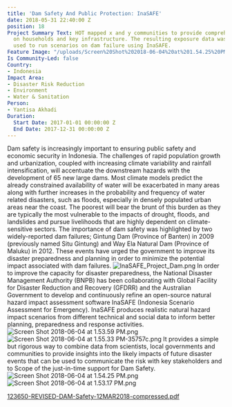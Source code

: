 ```yaml
---
title: 'Dam Safety And Public Protection: InaSAFE'
date: 2018-05-31 22:40:00 Z
position: 18
Project Summary Text: HOT mapped x and y communities to provide comprehensive data
  on households and key infrastructure. The resulting exposure data was subsequently
  used to run scenarios on dam failure using InaSAFE.
Feature Image: "/uploads/Screen%20Shot%202018-06-04%20at%201.54.25%20PM-4a0eaa.png"
Is Community-Led: false
Country:
- Indonesia
Impact Area:
- Disaster Risk Reduction
- Environment
- Water & Sanitation
Person:
- Yantisa Akhadi
Duration:
  Start Date: 2017-01-01 00:00:00 Z
  End Date: 2017-12-31 00:00:00 Z
---
```


Dam safety is increasingly important to ensuring public safety and economic
security in Indonesia. The challenges of rapid population growth and urbanization,
coupled with increasing climate variability and rainfall intensification, will accentuate the downstream hazards with the development of 65 new large dams. Most climate models predict the already constrained availability of water will be exacerbated in many areas along with further increases in the probability and frequency of water related disasters, such as floods, especially in densely
populated urban areas near the coast. The poorest will bear the brunt of this burden as they are typically the most vulnerable to the impacts of drought, floods, and landslides and pursue livelihoods that are highly dependent on climate-sensitive sectors. The importance of dam safety was highlighted by two widely-reported dam
failures; Gintung Dam (Province of Banten) in 2009 (previously named Situ Gintung) and Way Ela Natural Dam (Province of Maluku) in 2012. These events have urged the government to improve its disaster preparedness and planning in order to minimize the
potential impact associated with dam failures.
![InaSAFE_Project_Dam.png](/uploads/InaSAFE_Project_Dam.png)
In order to improve the capacity for disaster preparedness, the National Disaster Management Authority (BNPB) has been collaborating with Global Facility for Disaster Reduction and Recovery (GFDRR) and the Australian Government to develop and continuously refine an open-source natural hazard impact assessment software InaSAFE (Indonesia Scenario Assessment for Emergency). InaSAFE produces realistic natural hazard impact scenarios from different technical and social data to inform
better planning, preparedness and response activities. 
![Screen Shot 2018-06-04 at 1.53.59 PM.png](/uploads/Screen%20Shot%202018-06-04%20at%201.53.59%20PM.png)
![Screen Shot 2018-06-04 at 1.55.33 PM-35757c.png](/uploads/Screen%20Shot%202018-06-04%20at%201.55.33%20PM-35757c.png)
It provides a simple but rigorous way to combine data from scientists, local governments and communities to provide insights into the likely impacts of future disaster events that can be used to communicate the risk with key stakeholders and to Scope of the just-in-time support for Dam Safety.
![Screen Shot 2018-06-04 at 1.54.25 PM.png](/uploads/Screen%20Shot%202018-06-04%20at%201.54.25%20PM.png)
![Screen Shot 2018-06-04 at 1.53.17 PM.png](/uploads/Screen%20Shot%202018-06-04%20at%201.53.17%20PM.png)

[123650-REVISED-DAM-Safety-12MAR2018-compressed.pdf](/uploads/123650-REVISED-DAM-Safety-12MAR2018-compressed.pdf)